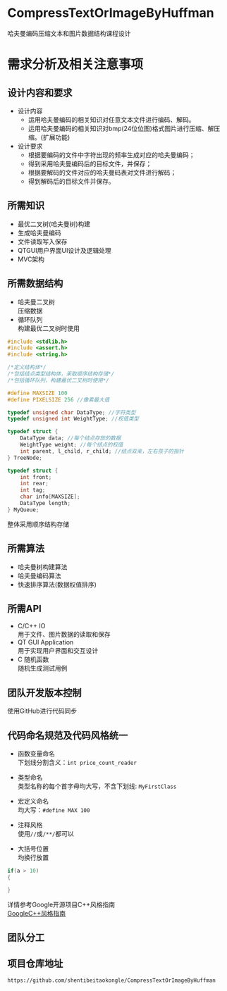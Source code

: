 # CompressTextOrImageByHuffman
哈夫曼编码压缩文本和图片数据结构课程设计     

# 需求分析及相关注意事项       

## 设计内容和要求   

* 设计内容    
  * 运用哈夫曼编码的相关知识对任意文本文件进行编码、解码。    
  * 运用哈夫曼编码的相关知识对bmp(24位位图)格式图片进行压缩、解压缩。(扩展功能)    
* 设计要求   
  * 根据要编码的文件中字符出现的频率生成对应的哈夫曼编码；
  * 得到采用哈夫曼编码后的目标文件，并保存；
  * 根据要解码的文件对应的哈夫曼码表对文件进行解码；
  * 得到解码后的目标文件并保存。



## 所需知识     

* 最优二叉树(哈夫曼树)构建
* 生成哈夫曼编码        
* 文件读取写入保存     
* QTGUI用户界面UI设计及逻辑处理        
* MVC架构      


## 所需数据结构     

* 哈夫曼二叉树    
  压缩数据
* 循环队列    
  构建最优二叉树时使用      

```c
#include <stdlib.h>
#include <assert.h>
#include <string.h>

/*定义结构体*/
/*包括结点类型结构体，采取顺序结构存储*/
/*包括循环队列，构建最优二叉树时使用*/

#define MAXSIZE 100
#define PIXELSIZE 256 //像素最大值

typedef unsigned char DataType; //字符类型
typedef unsigned int WeightType; //权值类型

typedef struct {
	DataType data; //每个结点存放的数据
	WeightType weight; //每个结点的权值
	int parent, l_child, r_child; //结点双亲，左右孩子的指针
} TreeNode;

typedef struct {
	int front;
	int rear;
	int tag;
	char info[MAXSIZE];
	DataType length;
} MyQueue;

```

整体采用顺序结构存储        

## 所需算法    

* 哈夫曼树构建算法    
* 哈夫曼编码算法    
* 快速排序算法(数据权值排序)      

## 所需API    

* C/C++ IO    
  用于文件、图片数据的读取和保存   
* QT GUI Application     
  用于实现用户界面和交互设计    
* C 随机函数    
  随机生成测试用例        

## 团队开发版本控制    
使用GitHub进行代码同步    

## 代码命名规范及代码风格统一        

* 函数变量命名    
  下划线分割含义：`int price_count_reader`      

* 类型命名    
  类型名称的每个首字母均大写，不含下划线: `MyFirstClass`     

* 宏定义命名    
  均大写：`#define MAX 100`     

* 注释风格    
  使用`//`或`/**/`都可以    

* 大括号位置    
  均换行放置      

```c++
if(a > 10)
{

}
```

详情参考Google开源项目C++风格指南           
[GoogleC++风格指南](http://zh-google-styleguide.readthedocs.io/en/latest/google-cpp-styleguide/formatting/#id7)        


## 团队分工             

## 项目仓库地址   

`https://github.com/shentibeitaokongle/CompressTextOrImageByHuffman`
